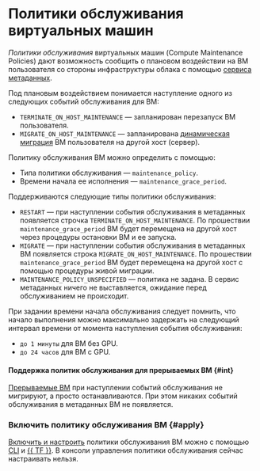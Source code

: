 # Политики обслуживания виртуальных машин

*Политики обслуживания* виртуальных машин (Compute Maintenance Policies) дают возможность сообщить о плановом воздействии на ВМ пользователя со стороны инфраструктуры облака с помощью [сервиса метаданных](vm-metadata.md).

Под плановым воздействием понимается наступление одного из следующих событий обслуживания для ВМ:

* `TERMINATE_ON_HOST_MAINTENANCE` — запланирован перезапуск ВМ пользователя.
* `MIGRATE_ON_HOST_MAINTENANCE` — запланирована [динамическая миграция](live-migration.md) ВМ пользователя на другой хост (сервер).

Политику обслуживания ВМ можно определить c помощью:

* Типа политики обслуживания — `maintenance_policy`.
* Времени начала ее исполнения — `maintenance_grace_period`.

Поддерживаются следующие типы политики обслуживания:

* `RESTART` — при наступлении события обслуживания в метаданных появляется строчка `TERMINATE_ON_HOST_MAINTENANCE`. По прошествии `maintenance_grace_period` ВМ будет перемещена на другой хост через процедуры остановки ВМ и ее запуска.
* `MIGRATE` — при наступлении события обслуживания в метаданных ВМ появляется строка `MIGRATE_ON_HOST_MAINTENANCE`. По прошествии `maintenance_grace_period` ВМ будет перемещена на другой хост с помощью процедуры живой миграции.
* `MAINTENANCE_POLICY_UNSPECIFIED` — политика не задана. В сервис метаданных ничего не выставляется, ожидание перед обслуживанием не происходит.

При задании времени начала обслуживания следует помнить, что начало выполнения можно максимально задержать на следующий интервал времени от момента наступления события обслуживания:

* `до 1 минуты` для ВМ без GPU.
* `до 24 часов` для ВМ с GPU.

#### Поддержка политик обслуживания для прерываемых ВМ {#int}

[Прерываемые ВМ](preemptible-vm.md) при наступлении событий обслуживания не мигрируют, а просто останавливаются. При этом никаких событий обслуживания в метаданных ВМ не появляется.

### Включить политику обслуживания ВМ {#apply}

[Включить и настроить](../operations/vm-control/vm-update-policies.md) политики обслуживания ВМ можно с помощью [CLI](../../cli/index.yaml) и [{{ TF }}](../../tutorials/infrastructure-management/terraform-quickstart.md). В консоли управления политики обслуживания сейчас настраивать нельзя.
